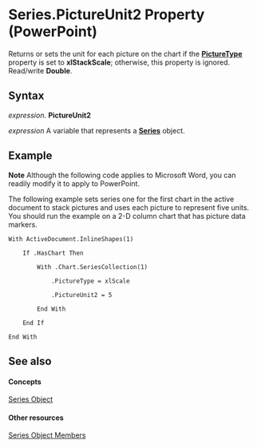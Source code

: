 
# Series.PictureUnit2 Property (PowerPoint)

Returns or sets the unit for each picture on the chart if the  **[PictureType](106933a2-49a7-e9d3-e5fa-fd2d0ab8974a.md)** property is set to **xlStackScale**; otherwise, this property is ignored. Read/write **Double**.


## Syntax

 _expression_. **PictureUnit2**

 _expression_ A variable that represents a **[Series](5c8c2d92-d8ca-4d21-e213-c374292275d4.md)** object.


## Example




 **Note**  Although the following code applies to Microsoft Word, you can readily modify it to apply to PowerPoint.

The following example sets series one for the first chart in the active document to stack pictures and uses each picture to represent five units. You should run the example on a 2-D column chart that has picture data markers.




```
With ActiveDocument.InlineShapes(1)

    If .HasChart Then

        With .Chart.SeriesCollection(1)

            .PictureType = xlScale

            .PictureUnit2 = 5

        End With

    End If

End With
```


## See also


#### Concepts


[Series Object](5c8c2d92-d8ca-4d21-e213-c374292275d4.md)
#### Other resources


[Series Object Members](f7e7168d-3c6f-20db-1e75-56a101c69a70.md)
